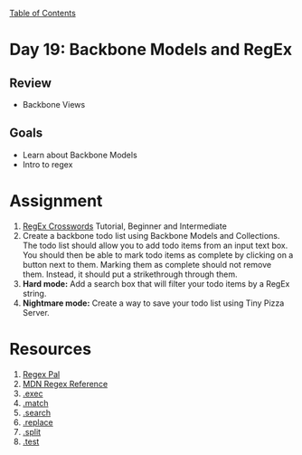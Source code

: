[Table of Contents](/README.md)

# Day 19: Backbone Models and RegEx

## Review
- Backbone Views

## Goals
- Learn about Backbone Models
- Intro to regex

# Assignment
1. [RegEx Crosswords](http://regexcrossword.com/) Tutorial, Beginner and Intermediate
2. Create a backbone todo list using Backbone Models and Collections. The todo list should allow you to add todo items from an input text box. You should then be able to mark todo items as complete by clicking on a button next to them. Marking them as complete should not remove them. Instead, it should put a strikethrough through them.
3. **Hard mode:** Add a search box that will filter your todo items by a RegEx string.
4. **Nightmare mode:** Create a way to save your todo list using Tiny Pizza Server.

# Resources
1. [Regex Pal](http://regexpal.com/)
2. [MDN Regex Reference](https://developer.mozilla.org/en-US/docs/Web/JavaScript/Guide/Regular_Expressions)
3. [.exec](https://developer.mozilla.org/en-US/docs/Web/JavaScript/Reference/Global_Objects/RegExp/exec)
4. [.match](https://developer.mozilla.org/en-US/docs/Web/JavaScript/Reference/Global_Objects/String/match)
5. [.search](https://developer.mozilla.org/en-US/docs/Web/JavaScript/Reference/Global_Objects/String/search)
6. [.replace](https://developer.mozilla.org/en-US/docs/Web/JavaScript/Reference/Global_Objects/String/replace)
7. [.split](https://developer.mozilla.org/en-US/docs/Web/JavaScript/Reference/Global_Objects/String/split)
8. [.test](https://developer.mozilla.org/en-US/docs/Web/JavaScript/Reference/Global_Objects/RegExp/test)